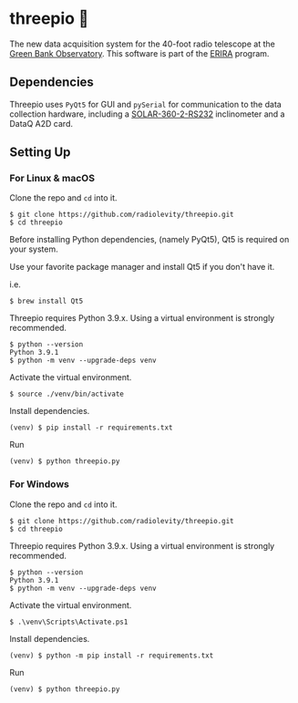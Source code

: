 # threepio 🤖

The new data acquisition system for the 40-foot radio telescope at the [Green Bank Observatory](https://greenbankobservatory.org/). This software is part of the [ERIRA](https://www.danreichart.com/erira) program.

## Dependencies

Threepio uses `PyQt5` for GUI and `pySerial` for communication to the data collection hardware, including a [SOLAR-360-2-RS232](https://www.leveldevelopments.com/products/inclinometers/inclinometer-sensors/single-axis-inclinometer-sensors/solar-360-series/solar-360-2-rs232-inclinometer-sensor-single-axis-180-rs232-with-tc/) inclinometer and a DataQ A2D card.

## Setting Up

### For Linux & macOS
Clone the repo and `cd` into it.
```
$ git clone https://github.com/radiolevity/threepio.git
$ cd threepio
```

Before installing Python dependencies, (namely PyQt5), Qt5 is required on your system.

Use your favorite package manager and install Qt5 if you don't have it.

i.e.
```
$ brew install Qt5
```

Threepio requires Python 3.9.x. Using a virtual environment is strongly recommended.
```
$ python --version
Python 3.9.1
$ python -m venv --upgrade-deps venv
```

Activate the virtual environment.
```
$ source ./venv/bin/activate
```

Install dependencies.
```
(venv) $ pip install -r requirements.txt
```

Run
```
(venv) $ python threepio.py
```

### For Windows
Clone the repo and `cd` into it.
```
$ git clone https://github.com/radiolevity/threepio.git
$ cd threepio
```

Threepio requires Python 3.9.x. Using a virtual environment is strongly recommended.
```
$ python --version
Python 3.9.1
$ python -m venv --upgrade-deps venv
```

Activate the virtual environment.
```
$ .\venv\Scripts\Activate.ps1
```

Install dependencies.
```
(venv) $ python -m pip install -r requirements.txt
```

Run
```
(venv) $ python threepio.py
```
